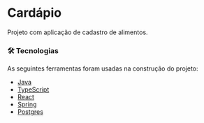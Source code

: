 # Cardápio
Projeto com aplicação de cadastro de alimentos.

### 🛠 Tecnologias

As seguintes ferramentas foram usadas na construção do projeto:

- [Java](https://www.java.com/pt-BR/)
- [TypeScript](https://www.typescriptlang.org/)
- [React](https://pt-br.reactjs.org/)
- [Spring](https://spring.io/)
- [Postgres](https://www.postgresql.org/)

